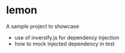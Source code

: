 # lemon

A sample project to showcase
- use of inversify.js for dependency injection
- how to mock injected dependency in test
